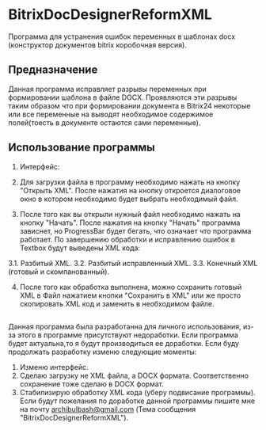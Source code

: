 # BitrixDocDesignerReformXML
Программа для устранения ошибок переменных в шаблонах docx (конструктор документов bitrix коробочная версия).

## Предназначение 
Данная программа исправляет разрывы переменных при формировании шаблона в файле DOCX.
Проявляются эти разрывы таким образом что при формировании документа в Bitrix24 некоторые или все переменные на выводят необходимое содержимое полей(тоесть в документе остаются сами переменные).

## Использование программы

1. Интерфейс:

2. Для загрузки файла в программу необходимо нажать на кнопку "Открыть XML". После нажатия на кнопку откроется диалоговое окно в котором необходимо будет выбрать необходимый файл.

3. После того как вы открыли нужный файл необходимо нажать на кнопку "Начать". После нажатия на кнопку "Начать" программа зависнет, но ProgressBar будет бегать, что означает что программа работает. По завершению обработки и исправлению ошибок в Textbox будут выведены XML кода:

3.1. Разбитый XML.
3.2. Разбитый исправленный XML.
3.3. Конечный XML (готовый и скомпанованный).

4. После того как обработка выполнена, можно сохранить готовый XML в Файл нажатием кнопки "Сохранить в XML" или же просто скопировать XML код и заменить в необходимом файле.



##
Данная программа была разработанна для личного использования, из-за этого в программе присутствуют недоработки.
Если программа будет актуальна,то я будут производиться ее доработки.
Если буду продолжать разработку изменю следующие моменты:
1. Изменю интерфейс.
2. Сделаю загрузку не XML файла, а DOCX формата. Соответственно сохранение тоже сделаю в DOCX формат.
3. Стабилизирую обработку XML кода (уберу подвисание программы).
Если будут пожелания по доработке данной программы пишите мне на почту archibulbash@gmail.com (Тема сообщения "BitrixDocDesignerReformXML").
